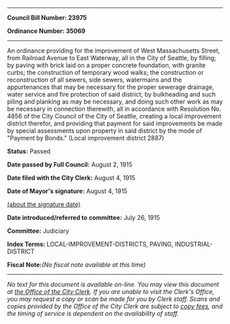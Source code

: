 

********

**Council Bill Number: 23975**
   
**Ordinance Number: 35069**
********

 An ordinance providing for the improvement of West Massachusetts Street, from Railroad Avenue to East Waterway, all in the City of Seattle, by filling; by paving with brick laid on a proper concrete foundation, with granite curbs; the construction of temporary wood walks; the construction or reconstruction of all sewers, side sewers, watermains and the appurtenances that may be necessary for the proper sewerage drainage, water service and fire protection of said district; by bulkheading and such piling and planking as may be necessary, and doing such other work as may be necessary in connection therewith, all in accordance with Resolution No. 4856 of the City Council of the City of Seattle, creating a local improvement district therefor, and providing that payment for said improvements be made by special assessments upon property in said district by the mode of "Payment by Bonds." (Local improvement district 2887)

**Status:** Passed
   
**Date passed by Full Council:** August 2, 1915
   
**Date filed with the City Clerk:** August 4, 1915
   
**Date of Mayor's signature:** August 4, 1915
   
[(about the signature date)](/~public/approvaldate.htm)
   
   
   
**Date introduced/referred to committee:** July 26, 1915
   
**Committee:** Judiciary
   
   
**Index Terms:** LOCAL-IMPROVEMENT-DISTRICTS, PAVING, INDUSTRIAL-DISTRICT

**Fiscal Note:**_(No fiscal note available at this time)_
********

_No text for this document is available on-line. You may view this document at [the Office of the City Clerk](http://www.seattle.gov/leg/clerk/contactUs.htm). If you are unable to visit the Clerk's Office, you may request a copy or scan be made for you by Clerk staff. Scans and copies provided by the Office of the City Clerk are subject to [copy fees](http://clerk.seattle.gov/~public/clerkfees.htm), and the timing of service is dependent on the availability of staff._

